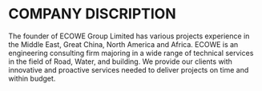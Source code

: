 # COMPANY DISCRIPTION
The founder of ECOWE Group Limited has various projects experience in the Middle East, Great China, North America and Africa. ECOWE is an engineering consulting firm majoring in a wide range of technical services in the field of Road, Water, and building. We provide our clients with innovative and proactive services needed to deliver projects on time and within budget.
